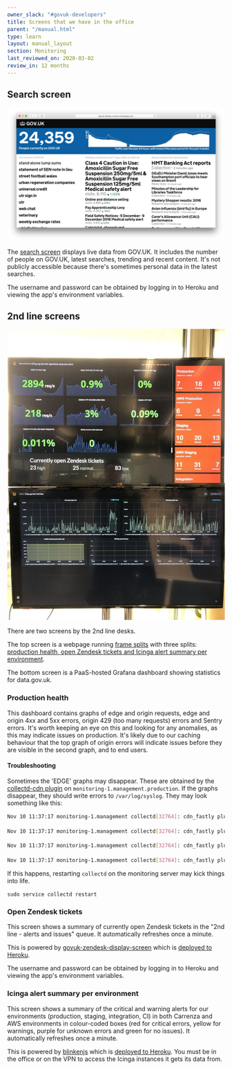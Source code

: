 ```yaml
---
owner_slack: "#govuk-developers"
title: Screens that we have in the office
parent: "/manual.html"
type: learn
layout: manual_layout
section: Monitoring
last_reviewed_on: 2020-03-02
review_in: 12 months
---
```


## Search screen

![Screen shot of the search screen](images/search-screen.png)

The [search screen][search-screen] displays live data from GOV.UK. It includes the number of people on GOV.UK, latest
searches, trending and recent content. It's not publicly accessible because there's sometimes personal data in the
latest searches.

The username and password can be obtained by logging in to Heroku and viewing the app's environment variables.

[search-screen]: https://github.com/alphagov/govuk-display-screen

## 2nd line screens

![Photo of the 2nd line monitoring screens](images/monitoring.jpg)

There are two screens by the 2nd line desks.

The top screen is a webpage running [frame splits][frame-splits] with three splits: [production health, open Zendesk
tickets and Icinga alert summary per environment][2ndline-dash].

The bottom screen is a PaaS-hosted Grafana dashboard showing statistics for data.gov.uk.

[frame-splits]: https://github.com/alphagov/frame-splits
[2ndline-dash]: https://alphagov.github.io/frame-splits/index.html?title=&layout=2x1-75-25&url%5B%5D=https%3A%2F%2Fgovuk-secondline-blinken.herokuapp.com%2Fblinken.html&url%5B%5D=https%3A%2F%2Fgrafana.production.govuk.digital%2Fdashboard%2Ffile%2F2ndline_health.json&url%5B%5D=https%3A%2F%2Fgovuk-zendesk-display-screen.herokuapp.com&url%5B%5D=

### Production health

This dashboard contains graphs of edge and origin requests, edge and origin 4xx and 5xx errors, origin 429 (too many
requests) errors and Sentry errors. It's worth keeping an eye on this and looking for any anomalies, as this may
indicate issues on production. It's likely due to our caching behaviour that the top graph of origin errors will
indicate issues before they are visible in the second graph, and to end users.

[production-health]: https://grafana.production.govuk.digital/dashboard/file/2ndline_health.json

#### Troubleshooting

Sometimes the 'EDGE' graphs may disappear. These are obtained by the
[collectd-cdn plugin][collectd-cdn] on
`monitoring-1.management.production`. If the graphs disappear, they
should write errors to `/var/log/syslog`. They may look something like
this:

```sh
Nov 10 11:37:17 monitoring-1.management collectd[32764]: cdn_fastly plugin: Failed to query service: govuk

Nov 10 11:37:17 monitoring-1.management collectd[32764]: cdn_fastly plugin: Failed to query service: tldredirect

Nov 10 11:37:17 monitoring-1.management collectd[32764]: cdn_fastly plugin: Failed to query service: assets

Nov 10 11:37:17 monitoring-1.management collectd[32764]: cdn_fastly plugin: Failed to query service: redirector
```

If this happens, restarting `collectd` on the monitoring server may kick
things into life.

```
sudo service collectd restart
```

[collectd-cdn]: https://github.com/gds-operations/collectd-cdn

### Open Zendesk tickets

This screen shows a summary of currently open Zendesk tickets in the "2nd line - alerts and issues" queue. It
automatically refreshes once a minute.

This is powered by [govuk-zendesk-display-screen][] which is [deployed to Heroku][govuk-zendesk-display-screen-heroku].

The username and password can be obtained by logging in to Heroku and viewing the app's environment variables.

[govuk-zendesk-display-screen]: https://github.com/alphagov/govuk-zendesk-display-screen
[govuk-zendesk-display-screen-heroku]: https://govuk-zendesk-display-screen.herokuapp.com/

### Icinga alert summary per environment

This screen shows a summary of the critical and warning alerts for our environments (production, staging, integration, CI)
in both Carrenza and AWS environments in colour-coded boxes (red for critical errors, yellow for warnings, purple for
unknown errors and green for no issues). It automatically refreshes once a minute.

This is powered by [blinkenjs][] which is [deployed to Heroku][govuk-secondline-blinken-heroku]. You must be in the
office or on the VPN to access the Icinga instances it gets its data from.

[blinkenjs]: https://github.com/alphagov/blinkenjs
[govuk-secondline-blinken-heroku]: https://govuk-secondline-blinken.herokuapp.com/blinken.html
